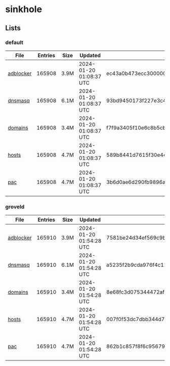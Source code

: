 # sinkhole

## Lists

### default

|File|Entries|Size|Updated|Hash|
|-|-|-|-|-|
|[adblocker](https://raw.githubusercontent.com/groveld/sinkhole/lists/default/adblocker.txt)|165908|3.9M|2024-01-20 01:08:37 UTC|ec43a0b473ecc300000983b460a02e3193255638336b4f0d4f32421df5191ead|
|[dnsmasq](https://raw.githubusercontent.com/groveld/sinkhole/lists/default/dnsmasq.txt)|165908|6.1M|2024-01-20 01:08:37 UTC|93bd9450173f227e3c475761b86f5c0fa403ca0c46bd2d1c68c69053d81a2bca|
|[domains](https://raw.githubusercontent.com/groveld/sinkhole/lists/default/domains.txt)|165908|3.4M|2024-01-20 01:08:37 UTC|f7f9a3405f10e6c8b5cbd7132c4d65d5c669c9adf145a2fe96969f9d4e51443a|
|[hosts](https://raw.githubusercontent.com/groveld/sinkhole/lists/default/hosts.txt)|165908|4.7M|2024-01-20 01:08:37 UTC|589b8441d7615f30e44b780127f74bab0b7b67b648da32b285b2cc87d90c49b5|
|[pac](https://raw.githubusercontent.com/groveld/sinkhole/lists/default/pac.txt)|165908|4.7M|2024-01-20 01:08:37 UTC|3b6d0ae6d290fb9896a2b3ea62f65bdc25e207d1f493d4097d99f10be49065d7|

### groveld

|File|Entries|Size|Updated|Hash|
|-|-|-|-|-|
|[adblocker](https://raw.githubusercontent.com/groveld/sinkhole/lists/groveld/adblocker.txt)|165910|3.9M|2024-01-20 01:54:28 UTC|7581be24d34ef569c9b798ef749358dd04f9f3266211c332fc32a94f23665321|
|[dnsmasq](https://raw.githubusercontent.com/groveld/sinkhole/lists/groveld/dnsmasq.txt)|165910|6.1M|2024-01-20 01:54:28 UTC|a5235f2b9cda976f4c115ba8b5a52472f2b25354beb4b57492949ae8e536596c|
|[domains](https://raw.githubusercontent.com/groveld/sinkhole/lists/groveld/domains.txt)|165910|3.4M|2024-01-20 01:54:28 UTC|8e68fc3d075344472af08672eb729752ca936d14253f6aad6b1b1e5542bdaa1c|
|[hosts](https://raw.githubusercontent.com/groveld/sinkhole/lists/groveld/hosts.txt)|165910|4.7M|2024-01-20 01:54:28 UTC|007f0f53dc7dbb344d781f004e4a241b6ec1df648627d94f1cacb121227ec481|
|[pac](https://raw.githubusercontent.com/groveld/sinkhole/lists/groveld/pac.txt)|165910|4.7M|2024-01-20 01:54:28 UTC|862b1c857f8f6c95679ade557fbae2baea424ec4d4172fe78f6c62be22804a3e|
